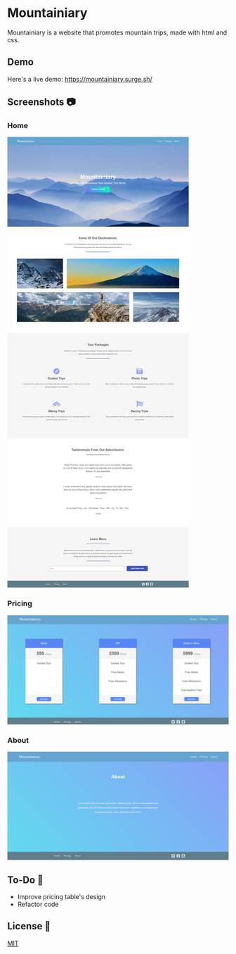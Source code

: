 # Mountainiary
Mountainiary is a website that promotes mountain trips, made with html and css.  

## Demo  
Here's a live demo: https://mountainiary.surge.sh/  

## Screenshots :camera:  
### Home  
![Home](https://github.com/Hichem-Chabou/Mountainiary/blob/master/img/Mountainiary-full.jpg)  
### Pricing  
![Pricing](https://github.com/Hichem-Chabou/Mountainiary/blob/master/img/Mountainiary-pricing.png) 
### About  
![About](https://github.com/Hichem-Chabou/Mountainiary/blob/master/img/Mountainiary-about.png)  

## To-Do :memo:  
* Improve pricing table's design  
* Refactor code  

## License :scroll:  
[MIT](https://github.com/Hichem-Chabou/Mountainiary/blob/master/LICENSE)
